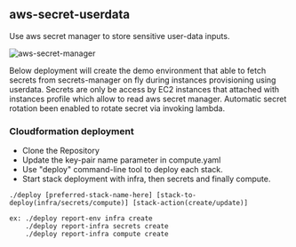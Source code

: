 ## aws-secret-userdata
Use aws secret manager to store sensitive user-data inputs.

![aws-secret-manager](https://user-images.githubusercontent.com/44127516/200485319-6d3d3cd3-b2d1-4505-9149-607d469786a8.jpg)

Below deployment will create the demo environment that able to fetch secrets from secrets-manager on fly during instances provisioning using userdata. Secrets are only be access by EC2 instances that attached with instances profile which allow to read aws secret manager. Automatic secret rotation been enabled to rotate secret via invoking lambda.

### Cloudformation deployment

- Clone the Repository
- Update the key-pair name parameter in compute.yaml
- Use "deploy" command-line tool to deploy each stack.
- Start stack deployment with infra, then secrets and finally compute.

```
./deploy [preferred-stack-name-here] [stack-to-deploy(infra/secrets/compute)] [stack-action(create/update)]

ex: ./deploy report-env infra create
    ./deploy report-infra secrets create
    ./deploy report-infra compute create
```